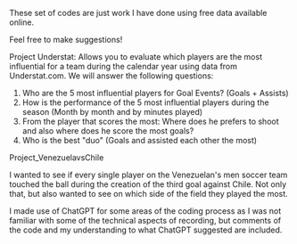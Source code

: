 These set of codes are just work I have done using free data available online.

Feel free to make suggestions!

Project Understat:
Allows you to evaluate which players are the most influential for a team during the calendar year using data from Understat.com.
We will answer the following questions:
1) Who are the 5 most influential players for Goal Events? (Goals + Assists)
2) How is the performance of the 5 most influential players during the season (Month by month and by minutes played)
3) From the player that scores the most: Where does he prefers to shoot and also where does he score the most goals?
4) Who is the best "duo" (Goals and assisted each other the most)

Project_VenezuelavsChile

I wanted to see if every single player on the Venezuelan's men soccer team touched the ball during the creation of the third goal against Chile. Not only that, but also wanted to see on which side of the field they played the most. 

I made use of ChatGPT for some areas of the coding process as I was not familiar with some of the technical aspects of recording, but comments of the code and my understanding to what ChatGPT suggested are included.
